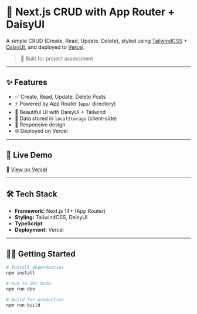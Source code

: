 # 📝 Next.js CRUD with App Router + DaisyUI

A simple CRUD (Create, Read, Update, Delete), styled using [TailwindCSS](https://tailwindcss.com/) + [DaisyUI](https://daisyui.com/), and deployed to [Vercel](https://vercel.com).

> 🔧 Built for project assessment

---

## ✨ Features

- ✅ Create, Read, Update, Delete Posts
- ⚡ Powered by App Router (`app/` directory)
- 🎨 Beautiful UI with DaisyUI + Tailwind
- 💾 Data stored in `localStorage` (client-side)
- 📱 Responsive design
- 🌐 Deployed on Vercel

---

## 🚀 Live Demo

🔗 [View on Vercel](https://nextjs-crud-daisyui-host.vercel.app/)

---

## 🛠️ Tech Stack

- **Framework:** Next.js 14+ (App Router)
- **Styling:** TailwindCSS, DaisyUI
- **TypeScript**
- **Deployment:** Vercel

---

## 🧑‍💻 Getting Started

```bash
# Install dependencies
npm install

# Run in dev mode
npm run dev

# Build for production
npm run build
